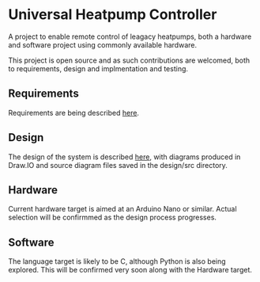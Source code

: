 # Universal Heatpump Controller
A project to enable remote control of leagacy heatpumps, both a hardware and software project using commonly available hardware.

This project is open source and as such contributions are welcomed, both to requirements, design and implmentation and testing.

## Requirements

Requirements are being described [here](./doc/requirements.md).

## Design

The design of the system is described [here](./doc/design/high_level_design.md), with diagrams produced in Draw.IO and source diagram files saved in the design/src directory.

## Hardware

Current hardware target is aimed at an Arduino Nano or similar. Actual selection will be confirmmed as the design process progresses.

## Software

The language target is likely to be C, although Python is also being explored. This will be confirmed very soon along with the Hardware target.
